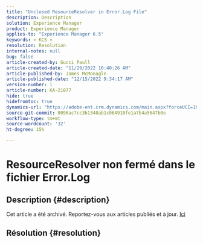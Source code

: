 ```yaml
---
title: "Unclosed ResourceResolver in Error.Log File"
description: Description
solution: Experience Manager
product: Experience Manager
applies-to: "Experience Manager 6.5"
keywords: « KCS »
resolution: Resolution
internal-notes: null
bug: false
article-created-by: Gucci Paull
article-created-date: "11/29/2022 10:40:26 AM"
article-published-by: James McMonagle
article-published-date: "12/15/2022 9:34:17 AM"
version-number: 1
article-number: KA-21077
hide: true
hidefromtoc: true
dynamics-url: "https://adobe-ent.crm.dynamics.com/main.aspx?forceUCI=1&pagetype=entityrecord&etn=knowledgearticle&id=b74fd935-d26f-ed11-9562-6045bd0061cb"
source-git-commit: 0096ac7cc3b1340ab1c064910fe1a7b4a5647b0e
workflow-type: tm+mt
source-wordcount: '32'
ht-degree: 15%

---
```


# ResourceResolver non fermé dans le fichier Error.Log

## Description {#description}

Cet article a été archivé. Reportez-vous aux articles publiés et à jour. [Ici](https://experienceleague.adobe.com/search.html#sort=relevancy)

## Résolution {#resolution}

